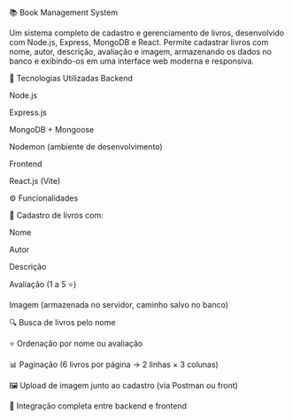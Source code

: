 📚 Book Management System

Um sistema completo de cadastro e gerenciamento de livros, desenvolvido com Node.js, Express, MongoDB e React.
Permite cadastrar livros com nome, autor, descrição, avaliação e imagem, armazenando os dados no banco e exibindo-os em uma interface web moderna e responsiva.

🚀 Tecnologias Utilizadas
Backend

Node.js

Express.js

MongoDB + Mongoose

Nodemon (ambiente de desenvolvimento)

Frontend

React.js (Vite)

⚙️ Funcionalidades

📖 Cadastro de livros com:

Nome

Autor

Descrição

Avaliação (1 a 5 ⭐)

Imagem (armazenada no servidor, caminho salvo no banco)

🔍 Busca de livros pelo nome

⭐ Ordenação por nome ou avaliação

📊 Paginação (6 livros por página → 2 linhas × 3 colunas)

🖼️ Upload de imagem junto ao cadastro (via Postman ou front)

🔗 Integração completa entre backend e frontend
